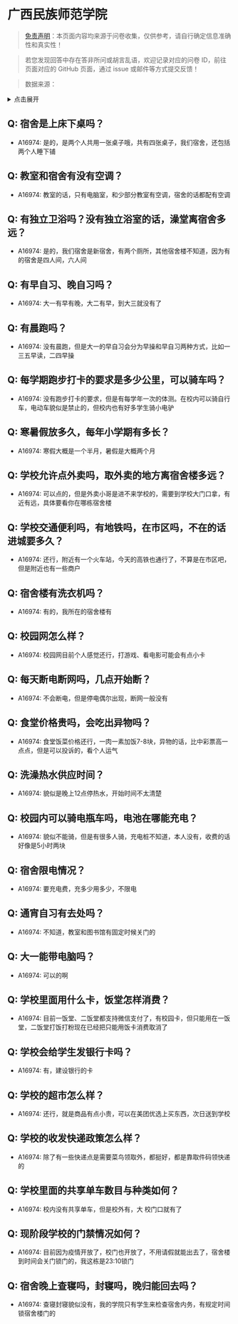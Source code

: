# 广西民族师范学院

> [免责声明](https://colleges.chat/#_3)：本页面内容均来源于问卷收集，仅供参考，请自行确定信息准确性和真实性！

> 若您发现回答中存在答非所问或胡言乱语，欢迎记录对应的问卷 ID，前往页面对应的 GitHub 页面，通过 issue 或邮件等方式提交反馈！

> 数据来源：

<details><summary>点击展开</summary>
<ul>
<li>A16974: 匿名 (2023 年 03 月)</li>
</ul>
</details>

## Q: 宿舍是上床下桌吗？

- A16974: 是的，是两个人共用一张桌子哦，共有四张桌子，我们宿舍，还包括两个人睡下铺

## Q: 教室和宿舍有没有空调？

- A16974: 教室的话，只有电脑室，和少部分教室有空调，宿舍的话都配有空调

## Q: 有独立卫浴吗？没有独立浴室的话，澡堂离宿舍多远？

- A16974: 是的，我们宿舍是新宿舍，有两个厕所，其他宿舍楼不知道，因为有的宿舍是四人间，六人间

## Q: 有早自习、晚自习吗？

- A16974: 大一有早有晚，大二有早，到大三就没有了

## Q: 有晨跑吗？

- A16974: 没有晨跑，但是大一的早自习会分为早操和早自习两种方式，比如一三五早读，二四早操

## Q: 每学期跑步打卡的要求是多少公里，可以骑车吗？

- A16974: 没有跑步打卡的要求，但是有每学年一次的体测。在校内可以骑自行车，电动车貌似是禁止的，但校内也有好多学生骑小电驴

## Q: 寒暑假放多久，每年小学期有多长？

- A16974: 寒假大概是一个半月，暑假是大概两个月

## Q: 学校允许点外卖吗，取外卖的地方离宿舍楼多远？

- A16974: 可以点的，但是外卖小哥是进不来学校的，需要到学校大门口拿，有近有远，具体要看你在哪栋宿舍楼

## Q: 学校交通便利吗，有地铁吗，在市区吗，不在的话进城要多久？

- A16974: 还行，附近有一个火车站，今天的高铁也通行了，不算是在市区吧，但是附近也有一些商户

## Q: 宿舍楼有洗衣机吗？

- A16974: 有的，我所在的宿舍楼有

## Q: 校园网怎么样？

- A16974: 校园网目前个人感觉还行，打游戏、看电影可能会有点小卡

## Q: 每天断电断网吗，几点开始断？

- A16974: 不会断电，但是停电偶尔出现，断网一般没有

## Q: 食堂价格贵吗，会吃出异物吗？

- A16974: 食堂饭菜价格还行，一肉一素加饭7-8块，异物的话，比中彩票高一点点，但是可以投诉的，看个人运气

## Q: 洗澡热水供应时间？

- A16974: 貌似是晚上12点停热水，开始时间不太清楚

## Q: 校园内可以骑电瓶车吗，电池在哪能充电？

- A16974: 貌似不能骑，但是有很多人骑，充电桩不知道，本人没有，收费的话好像是5小时两块

## Q: 宿舍限电情况？

- A16974: 要充电费，充多少用多少，不限电

## Q: 通宵自习有去处吗？

- A16974: 不知道，教室和图书馆有固定时候关门的

## Q: 大一能带电脑吗？

- A16974: 可以的啊

## Q: 学校里面用什么卡，饭堂怎样消费？

- A16974: 目前一饭堂、二饭堂都支持微信支付了，有校园卡，但只能用在一饭堂，二饭堂打饭打粉现在已经把只能用饭卡消费取消了

## Q: 学校会给学生发银行卡吗？

- A16974: 有，建设银行的卡

## Q: 学校的超市怎么样？

- A16974: 还行，就是商品有点小贵，可以在美团优选上买东西，次日送到学校

## Q: 学校的收发快递政策怎么样？

- A16974: 除了有一些快递点是需要菜鸟领取外，都挺好，都是靠取件码领快递的

## Q: 学校里面的共享单车数目与种类如何？

- A16974: 校内没有共享单车，但是校外有，大
校门口就有了

## Q: 现阶段学校的门禁情况如何？

- A16974: 目前因为疫情开放了，校门也开放了，不用请假就能出去了，宿舍楼到时间会关门锁门的，我这栋是23:10锁门

## Q: 宿舍晚上查寝吗，封寝吗，晚归能回去吗？

- A16974: 查寝封寝貌似没有，我的学院只有学生来检查宿舍内务，有规定时间锁宿舍楼门的

